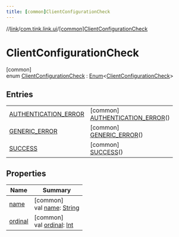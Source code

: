```yaml
---
title: [common]ClientConfigurationCheck
---
```

//[link](../../../index.html)/[com.tink.link.ui](../index.html)/[[common]ClientConfigurationCheck](index.html)



# ClientConfigurationCheck



[common]\
enum [ClientConfigurationCheck](index.html) : [Enum](https://kotlinlang.org/api/latest/jvm/stdlib/kotlin/-enum/index.html)&lt;[ClientConfigurationCheck](index.html)&gt;



## Entries


| | |
|---|---|
| [AUTHENTICATION_ERROR](-a-u-t-h-e-n-t-i-c-a-t-i-o-n_-e-r-r-o-r/index.html) | [common]<br>[AUTHENTICATION_ERROR](-a-u-t-h-e-n-t-i-c-a-t-i-o-n_-e-r-r-o-r/index.html)() |
| [GENERIC_ERROR](-g-e-n-e-r-i-c_-e-r-r-o-r/index.html) | [common]<br>[GENERIC_ERROR](-g-e-n-e-r-i-c_-e-r-r-o-r/index.html)() |
| [SUCCESS](-s-u-c-c-e-s-s/index.html) | [common]<br>[SUCCESS](-s-u-c-c-e-s-s/index.html)() |


## Properties


| Name | Summary |
|---|---|
| [name](../../com.tink.link.core.events/[common]-tink-link-event-data/-c-r-e-d-e-n-t-i-a-l-s_-i-d/index.html#-372974862%2FProperties%2F-1713223439) | [common]<br>val [name](../../com.tink.link.core.events/[common]-tink-link-event-data/-c-r-e-d-e-n-t-i-a-l-s_-i-d/index.html#-372974862%2FProperties%2F-1713223439): [String](https://kotlinlang.org/api/latest/jvm/stdlib/kotlin/-string/index.html) |
| [ordinal](../../com.tink.link.core.events/[common]-tink-link-event-data/-c-r-e-d-e-n-t-i-a-l-s_-i-d/index.html#-739389684%2FProperties%2F-1713223439) | [common]<br>val [ordinal](../../com.tink.link.core.events/[common]-tink-link-event-data/-c-r-e-d-e-n-t-i-a-l-s_-i-d/index.html#-739389684%2FProperties%2F-1713223439): [Int](https://kotlinlang.org/api/latest/jvm/stdlib/kotlin/-int/index.html) |

